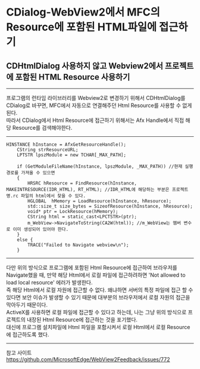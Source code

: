 CDialog-WebView2에서 MFC의 Resource에 포함된 HTML파일에 접근하기
==========
CDHtmlDialog 사용하지 않고 Webview2에서 프로젝트에 포함된 HTML Resource 사용하기
------------

***

프로그램의 런타임 라이브러리를 Webview2로 변경하기 위해서 CDHtmlDialog를 CDialog로 바꾸면, MFC에서 자동으로 연결해주던 Html Resource를 사용할 수 없게 된다.   
따라서 CDialog에서 Html Resource에 접근하기 위해서는 Afx Handle에서 직접 해당 Resource를 검색해야한다.

***

    HINSTANCE hInstance = AfxGetResourceHandle();
		CString strResourceURL;
		LPTSTR lpszModule = new TCHAR[_MAX_PATH];

		if (GetModuleFileName(hInstance, lpszModule, _MAX_PATH)) //현재 실행 경로를 가져올 수 있으면
		{
			HRSRC hResource = FindResource(hInstance, MAKEINTRESOURCE(IDR_HTML), RT_HTML); //IDR_HTML에 해당하는 부분은 프로젝트명.rc 파일의 html에서 찾을 수 있다.
			HGLOBAL  hMemory = LoadResource(hInstance, hResource);
			std::size_t size_bytes = SizeofResource(hInstance, hResource);
			void* ptr = LockResource(hMemory);
			CString html = static_cast<LPCTSTR>(ptr);
			m_WebView->NavigateToString(CA2W(html)); //m_WebView는 멤버 변수로 이미 생성되어 있어야 한다.
		}
		else {
			TRACE("Failed to Navigate webview\n");
		}

***

다만 위의 방식으로 프로그램에 포함된 Html Resource에 접근하여 브라우저를 Navigate했을 때, 만약 해당 Html에서 로컬 파일에 접근하려하면 'Not allowed to load local resource' 에러가 발생한다.   
즉 해당 Html에서 로컬 자원에 접근할 수 없다. 왜냐하면 서버의 특정 파일에 접근 할 수 있다면 보안 이슈가 발생할 수 있기 때문에 대부분의 브라우저에서 로컬 자원의 접근을 막아두기 때문이다.   
ActiveX를 사용하면 로컬 파일에 접근할 수 있다고 하는데, 나는 그냥 위의 방식으로 프로젝트의 내장된 Html Resource에 접근하는 것을 포기했다.   
대신에 프로그램 설치파일에 Html 파일을 포함시켜서 로컬 Html에서 로컬 Resource에 접근하도록 했다.

***

참고 사이트   
https://github.com/MicrosoftEdge/WebView2Feedback/issues/772
